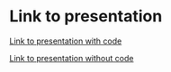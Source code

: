 # Link to presentation

[Link to presentation with code](https://lz039.github.io/lz039/report_with_code.html)

[Link to presentation without code](https://lz039.github.io/lz039/report_without_code.html)
